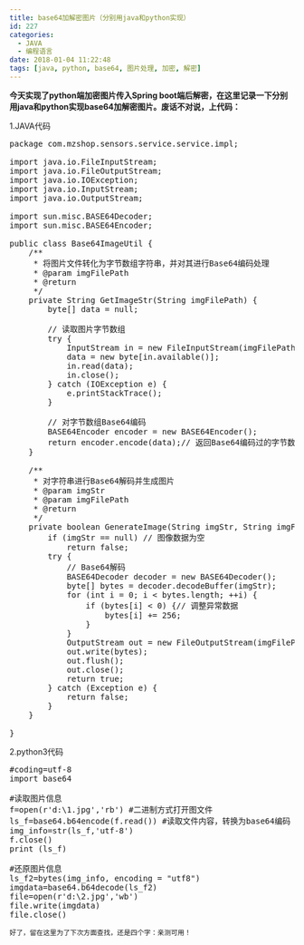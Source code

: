 ```yaml
---
title: base64加解密图片（分别用java和python实现）
id: 227
categories:
  - JAVA
  - 编程语言
date: 2018-01-04 11:22:48
tags: [java, python, base64, 图片处理, 加密, 解密]
---
```


**今天实现了python端加密图片传入Spring boot端后解密，在这里记录一下分别用java和python实现base64加解密图片。废话不对说，上代码：** 


1.JAVA代码

<pre class="prettyprint lang-java">package com.mzshop.sensors.service.service.impl;

import java.io.FileInputStream;
import java.io.FileOutputStream;
import java.io.IOException;
import java.io.InputStream;
import java.io.OutputStream;

import sun.misc.BASE64Decoder;
import sun.misc.BASE64Encoder;

public class Base64ImageUtil {
	/**
	 * 将图片文件转化为字节数组字符串，并对其进行Base64编码处理
	 * @param imgFilePath
	 * @return
	 */
	private String GetImageStr(String imgFilePath) {
		byte[] data = null;

		// 读取图片字节数组
		try {
			InputStream in = new FileInputStream(imgFilePath);
			data = new byte[in.available()];
			in.read(data);
			in.close();
		} catch (IOException e) {
			e.printStackTrace();
		}

		// 对字节数组Base64编码
		BASE64Encoder encoder = new BASE64Encoder();
		return encoder.encode(data);// 返回Base64编码过的字节数组字符串
	}

	/**
	 * 对字符串进行Base64解码并生成图片
	 * @param imgStr
	 * @param imgFilePath
	 * @return
	 */
	private boolean GenerateImage(String imgStr, String imgFilePath) {
		if (imgStr == null) // 图像数据为空
			return false;
		try {
			// Base64解码
			BASE64Decoder decoder = new BASE64Decoder();
			byte[] bytes = decoder.decodeBuffer(imgStr);
			for (int i = 0; i &lt; bytes.length; ++i) {
				if (bytes[i] &lt; 0) {// 调整异常数据
					bytes[i] += 256;
				}
			}
			OutputStream out = new FileOutputStream(imgFilePath);
			out.write(bytes);
			out.flush();
			out.close();
			return true;
		} catch (Exception e) {
			return false;
		}
	}

}
</pre>

2.python3代码

<pre class="prettyprint lang-py">#coding=utf-8
import base64

#读取图片信息
f=open(r'd:\1.jpg','rb') #二进制方式打开图文件
ls_f=base64.b64encode(f.read()) #读取文件内容，转换为base64编码
img_info=str(ls_f,'utf-8')
f.close()
print (ls_f)

#还原图片信息
ls_f2=bytes(img_info, encoding = "utf8")
imgdata=base64.b64decode(ls_f2)
file=open(r'd:\2.jpg','wb') 
file.write(imgdata)
file.close()</pre>

	好了，留在这里为了下次方面查找，还是四个字：亲测可用！

<div>

</div>
